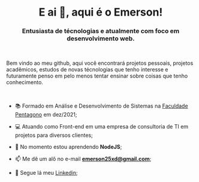 <h1 align="center">E ai 👋, aqui é o Emerson!</h1>
<h3 align="center">Entusiasta de técnologias e atualmente com foco em desenvolvimento web.</h3>

<br/>

Bem vindo ao meu github, aqui você encontrará projetos pessoais, projetos acadêmicos, estudos de novas técnologias que tenho interesse e futuramente penso em pelo menos tentar ensinar sobre coisas que tenho conhecimento.

<br/>

- 📚 Formado em Análise e Desenvolvimento de Sistemas na [Faculdade Pentagono](https://fapen.edu.br) em dez/2021;

- 💻 Atuando como Front-end em uma empresa de consultoria de TI em projetos para diversos clientes;

- 🌱 No momento estou aprendendo **NodeJS**;

- 📫 Me dê um alô no e-mail **emerson25xd@gmail.com**;

- 🤙 Segue lá meu [Linkedin](https://linkedin.com/in/emerson-melo-martins);

</p>
